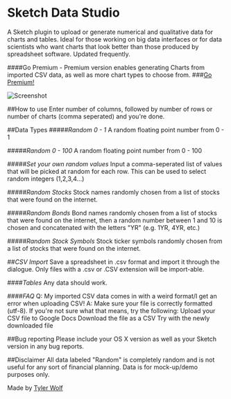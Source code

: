Sketch Data Studio
==================

A Sketch plugin to upload or generate numerical and qualitative data for charts and tables. Ideal for those working on big data interfaces or for data scientists who want charts that look better than those produced by spreadsheet software. Updated frequently.

####Go Premium - Premium version enables generating Charts from imported CSV data, as well as more chart types to choose from.
###[Go Premium!](http://thetylerwolf.github.io/sketch-data-studio)

![Screenshot](/../screenshots/screenshots/screenshot_dashboard.png?raw=true)

##How to use
Enter number of columns, followed by number of rows or number of charts (comma seperated) and you're done.

##Data Types
#####*Random 0 - 1*
A random floating point number from 0 - 1

#####*Random 0 - 100*
A random floating point number from 0 - 100

#####*Set your own random values*
Input a comma-seperated list of values that will be picked at random for each row. This can be used to select random integers (1,2,3,4...)

#####*Random Stocks*
Stock names randomly chosen from a list of stocks that were found on the internet.

#####*Random Bonds*
Bond names randomly chosen from a list of stocks that were found on the internet, then a random number between 1 and 10 is chosen and concatenated with the letters "YR" (e.g. 1YR, 4YR, etc.)

#####*Random Stock Symbols*
Stock ticker symbols randomly chosen from a list of stocks that were found on the internet.

##*CSV Import*
Save a spreadsheet in .csv format and import it through the dialogue. Only files with a .csv or .CSV extension will be import-able.

####*Tables*
Any data should work.

####*FAQ*
Q: My imported CSV data comes in with a weird format/I get an error when uploading CSV!
A: Make sure your file is correctly formatted (utf-8). If you're not sure what that means, try the following:
Upload your CSV file to Google Docs
Download the file as a CSV
Try with the newly downloaded file

##Bug reporting
Please include your OS X version as well as your Sketch version in any bug reports.

##Disclaimer
All data labeled "Random" is completely random and is not useful for any sort of financial planning. Data is for mock-up/demo purposes only.

Made by [Tyler Wolf](http://www.tylernwolf.com)
